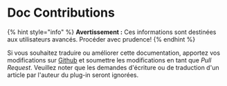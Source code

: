 # Doc Contributions

{% hint style="info" %}
**Avertissement :** Ces informations sont destinées aux utilisateurs avancés. Procéder avec prudence!
{% endhint %}

Si vous souhaitez traduire ou améliorer cette documentation, apportez vos modifications sur [Github](https://github.com/PikaMug/QuestsDoc) et soumettre les modifications en tant que _Pull Request_.
Veuillez noter que les demandes d'écriture ou de traduction d'un article par l'auteur du plug-in seront ignorées.

